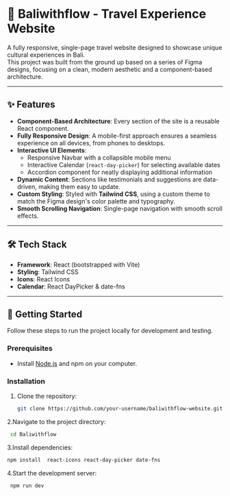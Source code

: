 # 🌴 Baliwithflow - Travel Experience Website

A fully responsive, single-page travel website designed to showcase unique cultural experiences in Bali.  
This project was built from the ground up based on a series of Figma designs, focusing on a clean, modern aesthetic and a component-based architecture.

---

## ✨ Features

- **Component-Based Architecture**: Every section of the site is a reusable React component.  
- **Fully Responsive Design**: A mobile-first approach ensures a seamless experience on all devices, from phones to desktops.  
- **Interactive UI Elements**:
  - Responsive Navbar with a collapsible mobile menu  
  - Interactive Calendar (`react-day-picker`) for selecting available dates  
  - Accordion component for neatly displaying additional information  
- **Dynamic Content**: Sections like testimonials and suggestions are data-driven, making them easy to update.  
- **Custom Styling**: Styled with **Tailwind CSS**, using a custom theme to match the Figma design's color palette and typography.  
- **Smooth Scrolling Navigation**: Single-page navigation with smooth scroll effects.  

---

## 🛠️ Tech Stack

- **Framework**: React (bootstrapped with Vite)  
- **Styling**: Tailwind CSS  
- **Icons**: React Icons  
- **Calendar**: React DayPicker & date-fns  

---

## 🚀 Getting Started

Follow these steps to run the project locally for development and testing.

### Prerequisites
- Install [Node.js](https://nodejs.org/) and npm on your computer.

### Installation

1. Clone the repository:
   ```bash
   git clone https://github.com/your-username/baliwithflow-website.git
   ```
2.Navigate to the project directory:
  ```bash
   cd Baliwithflow
   ```
3.Install dependencies:
   ```bash
   npm install  react-icons react-day-picker date-fns
   ```
4.Start the development server:
  ```bash
   npm run dev
   ```
